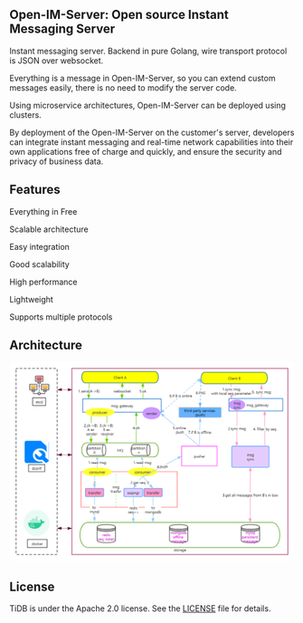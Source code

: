 ## Open-IM-Server: Open source  Instant Messaging Server

Instant messaging server. Backend in pure Golang, wire transport protocol  is JSON over websocket.

Everything is a message  in Open-IM-Server, so you can extend custom messages easily, there is no need to modify the server code.

Using microservice architectures, Open-IM-Server can be deployed using clusters.

By deployment of the Open-IM-Server  on the customer's server, developers  can integrate instant messaging and real-time network capabilities into their own applications free of charge and quickly, and ensure the security and privacy of business data.

## Features

Everything in Free

Scalable architecture

Easy integration 

Good scalability

High performance

Lightweight

Supports multiple protocols

## Architecture

![avatar](https://github.com/Open-IM-IM/opim_admin/blob/main/docs/Architecture.jpg)

## License
TiDB is under the Apache 2.0 license. See the [LICENSE](https://github.com/Open-IM-IM/opim_admin/blob/main/LICENSE) file for details.
